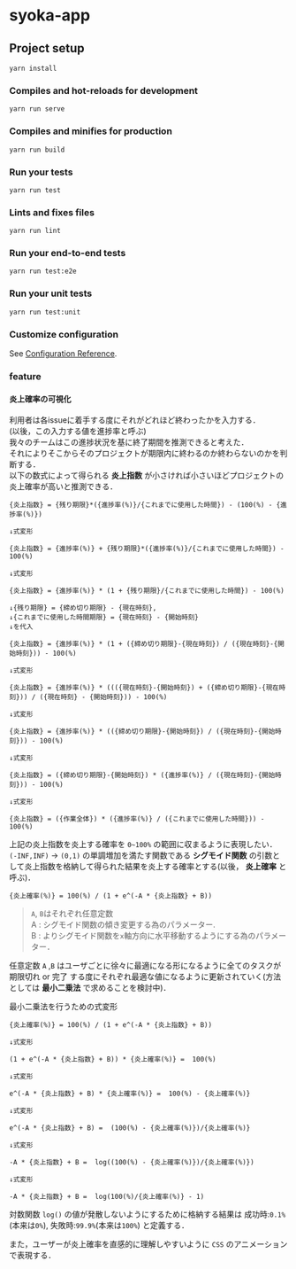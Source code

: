 # syoka-app

## Project setup
```
yarn install
```

### Compiles and hot-reloads for development
```
yarn run serve
```

### Compiles and minifies for production
```
yarn run build
```

### Run your tests
```
yarn run test
```

### Lints and fixes files
```
yarn run lint
```

### Run your end-to-end tests
```
yarn run test:e2e
```

### Run your unit tests
```
yarn run test:unit
```

### Customize configuration
See [Configuration Reference](https://cli.vuejs.org/config/).


### feature
#### 炎上確率の可視化
利用者は各issueに着手する度にそれがどれほど終わったかを入力する．<br>
(以後，この入力する値を進捗率と呼ぶ)<br>
我々のチームはこの進捗状況を基に終了期間を推測できると考えた．<br>
それによりそこからそのプロジェクトが期限内に終わるのか終わらないのかを判断する．<br>
以下の数式によって得られる **炎上指数** が小さければ小さいほどプロジェクトの炎上確率が高いと推測できる．<br>
```
{炎上指数} = {残り期限}*({進捗率(%)}/{これまでに使用した時間}) - (100(%) - {進捗率(%)})

↓式変形

{炎上指数} = {進捗率(%)} + {残り期限}*({進捗率(%)}/{これまでに使用した時間}) - 100(%)

↓式変形

{炎上指数} = {進捗率(%)} * (1 + {残り期限}/{これまでに使用した時間}) - 100(%)

↓{残り期限} = {締め切り期限} - {現在時刻},
↓{これまでに使用した時間期限} = {現在時刻} - {開始時刻}
↓を代入

{炎上指数} = {進捗率(%)} * (1 + ({締め切り期限}-{現在時刻}) / ({現在時刻}-{開始時刻})) - 100(%)

↓式変形

{炎上指数} = {進捗率(%)} * ((({現在時刻}-{開始時刻}) + ({締め切り期限}-{現在時刻})) / ({現在時刻} - {開始時刻})) - 100(%)

↓式変形

{炎上指数} = {進捗率(%)} * (({締め切り期限}-{開始時刻}) / ({現在時刻}-{開始時刻})) - 100(%)

↓式変形

{炎上指数} = ({締め切り期限}-{開始時刻}) * ({進捗率(%)} / ({現在時刻}-{開始時刻})) - 100(%)

↓式変形

{炎上指数} = ({作業全体}) * ({進捗率(%)} / ({これまでに使用した時間})) - 100(%)
```

上記の炎上指数を炎上する確率を `0~100%` の範囲に収まるように表現したい．<br>
`(-INF,INF)` → `(0,1)` の単調増加を満たす関数である **シグモイド関数** の引数として炎上指数を格納して得られた結果を炎上する確率とする(以後， **炎上確率** と呼ぶ)．
```
{炎上確率(%)} = 100(%) / (1 + e^(-A * {炎上指数} + B))
```
> `A`, `B`はそれぞれ任意定数<br>
A : シグモイド関数の傾き変更する為のパラメーター.<br>
B : よりシグモイド関数を`x`軸方向に水平移動するようにする為のパラメーター．<br>

任意定数 `A` ,`B` はユーザごとに徐々に最適になる形になるように全てのタスクが 期限切れ or 完了 する度にそれぞれ最適な値になるように更新されていく(方法としては **最小二乗法** で求めることを検討中)．<br>

最小二乗法を行うための式変形
```
{炎上確率(%)} = 100(%) / (1 + e^(-A * {炎上指数} + B))

↓式変形

(1 + e^(-A * {炎上指数} + B)) * {炎上確率(%)} =  100(%)

↓式変形

e^(-A * {炎上指数} + B) * {炎上確率(%)} =  100(%) - {炎上確率(%)}

↓式変形

e^(-A * {炎上指数} + B) =  (100(%) - {炎上確率(%)})/{炎上確率(%)}

↓式変形

-A * {炎上指数} + B =  log((100(%) - {炎上確率(%)})/{炎上確率(%)})

↓式変形

-A * {炎上指数} + B =  log(100(%)/{炎上確率(%)} - 1)
```

対数関数 `log()` の値が発散しないようにするために格納する結果は 成功時:`0.1%`(本来は`0%`), 失敗時:`99.9%`(本来は`100%`) と定義する．<br>

また，ユーザーが炎上確率を直感的に理解しやすいように `CSS` のアニメーションで表現する．<br>